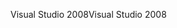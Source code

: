 <span data-ttu-id="a20b7-101">Visual Studio 2008</span><span class="sxs-lookup"><span data-stu-id="a20b7-101">Visual Studio 2008</span></span>